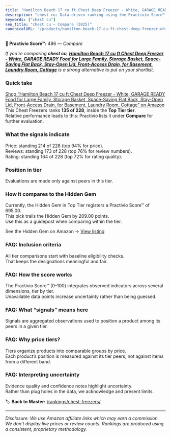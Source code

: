 ```yaml
---
title: "Hamilton Beach 17 cu ft Chest Deep Freezer - White, GARAGE READY Food for Large Family, Storage Basket, Space-Saving Flat Back, Stay-Open Lid, Front-Access Drain, for Basement, Laundry Room, Cottage"
description: "chest cu: Data-driven ranking using the Practivio Score™. Positioned by quality, value, demand, findability, momentum."
keywords: ["chest cu"]
seo_title: "chest cu — Compare (2025)"
canonicalURL: "/products/hamilton-beach-17-cu-ft-chest-deep-freezer-white-garage-ready-food-for-large-family-storage-basket-space-saving-flat-back-stay-open-lid-front-access-drain-for-basement-laundry-room-cottage-B0C6L952YD/"
---
```


**🛒 Practivio Score™:** 486 — _Compare_


*If you're comparing **chest cu**, **[Hamilton Beach 17 cu ft Chest Deep Freezer - White, GARAGE READY Food for Large Family, Storage Basket, Space-Saving Flat Back, Stay-Open Lid, Front-Access Drain, for Basement, Laundry Room, Cottage](https://www.amazon.com/dp/B0C6L952YD?tag=practivio-20)** is a strong alternative to put on your shortlist.*
### Quick take
[Shop “Hamilton Beach 17 cu ft Chest Deep Freezer - White, GARAGE READY Food for Large Family, Storage Basket, Space-Saving Flat Back, Stay-Open Lid, Front-Access Drain, for Basement, Laundry Room, Cottage” on Amazon](https://www.amazon.com/dp/B0C6L952YD?tag=practivio-20)
This Chest Freezers ranks **135 of 228**, inside the **Top Tier tier**.  
Relative performance leads to this: Practivio lists it under **Compare** for further evaluation.

### What the signals indicate
Price: standing 214 of 228 (top 94% for price).  
Reviews: standing 173 of 228 (top 76% for review numbers).  
Rating: standing 164 of 228 (top 72% for rating quality).  

### Position in tier
Evaluations are made only against peers in this tier.

### How it compares to the Hidden Gem
Currently, the Hidden Gem in Top Tier registers a Practivio Score™ of 695.00.  
This pick trails the Hidden Gem by 209.00 points.  
Use this as a guidepost when comparing within the tier.  

See the Hidden Gem on Amazon → [View listing](https://www.amazon.com/dp/B08P6CS4SW?tag=practivio-20)

### FAQ: Inclusion criteria
All tier comparisons start with baseline eligibility checks.  
That keeps the designations meaningful and fair.

### FAQ: How the score works
The Practivio Score™ (0–100) integrates observed indicators across several dimensions, tier by tier.  
Unavailable data points increase uncertainty rather than being guessed.

### FAQ: What “signals” means here
Signals are aggregated observations used to position a product among its peers in a given tier.

### FAQ: Why price tiers?
Tiers organize products into comparable groups by price.  
Each product’s position is measured against its tier peers, not against items from a different band.

### FAQ: Interpreting uncertainty
Evidence quality and confidence notes highlight uncertainty.  
Rather than plug holes in the data, we acknowledge and present limits.

<!-- Missing template for Compare/CompareWithinPriceClass -->


🏷️ **Back to Master:** [/rankings/chest-freezers/](/rankings/chest-freezers/)

---
_Disclosure: We use Amazon affiliate links which may earn a commission. We don’t display live prices or review counts. Rankings are produced using a consistent, proprietary methodology._
